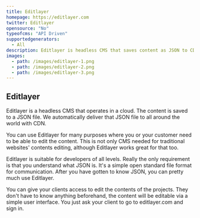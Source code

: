 ```yaml
---
title: Editlayer
homepage: https://editlayer.com
twitter: Editlayer
opensource: "No"
typeofcms: "API Driven"
supportedgenerators:
  - All
description: Editlayer is headless CMS that saves content as JSON to CDN
images:
  - path: /images/editlayer-1.png
  - path: /images/editlayer-2.png
  - path: /images/editlayer-3.png
---
```

## Editlayer

Editlayer is a headless CMS that operates in a cloud. The content is saved to a JSON file. We automatically deliver that JSON file to all around the world with CDN.

You can use Editlayer for many purposes where you or your customer need to be able to edit the content. This is not only CMS needed for traditional websites' contents editing, although Editlayer works great for that too.

Editlayer is suitable for developers of all levels. Really the only requirement is that you understand what JSON is. It's a simple open standard file format for communication. After you have gotten to know JSON, you can pretty much use Editlayer.

You can give your clients access to edit the contents of the projects. They don't have to know anything beforehand, the content will be editable via a simple user interface. You just ask your client to go to editlayer.com and sign in.
